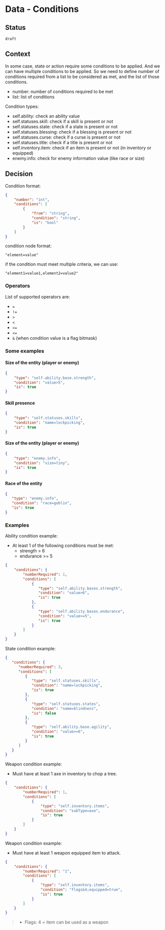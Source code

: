 # Data - Conditions

## Status

`draft`

## Context

In some case, state or action require some conditions to be applied.
And we can have multiple conditions to be applied.
So we need to define number of conditions required from a list to be considered as met, and the list of those conditions.

- number: number of conditions required to be met
- list: list of conditions

Condition types:
- self.ability: check an ability value
- self.statuses.skill: check if a skill is present or not
- self.statuses.state: check if a state is present or not
- self.statuses.blessing: check if a blessing is present or not
- self.statuses.curse: check if a curse is present or not
- self.statuses.title: check if a title is present or not
- self.inventory.item: check if an item is present or not (in inventory or equipped)
- enemy.info: check for enemy information value (like race or size)

## Decision

Condition format:

```json
{
    "number": "int",
    "conditions": [
        {
            "from": "string",
            "condition": "string",
            "is": "bool"
        }
    ]
}
```

condition node format:
```
"element=value"
```

if the condition must meet multiple criteria, we can use:
```
"element1=value1,element2=value2"
```

### Operators
List of supported operators are:
- `=`
- `!=`
- `>`
- `<`
- `>=`
- `<=`
- `&` (when condition value is a flag bitmask)

### Some examples
#### Size of the entity (player or enemy)
```json
{
    "type": "self.ability.base.strength",
    "condition": "value>5",
    "is": true
}
```
#### Skill presence
```json
{
    "type": "self.statuses.skills",
    "condition": "name=lockpicking",
    "is": true
}
```
#### Size of the entity (player or enemy)
```json
{
    "type": "enemy.info",
    "condition": "size=tiny",
    "is": true
}
```

#### Race of the entity
```json
{
   "type": "enemy.info",
   "condition": "race=goblin",
   "is": true
}
```






### Examples
Ability condition example:
 - At least 1 of the following conditions must be met:
   - strength > 6
   - endurance >= 5

```json
{
    "conditions": {
        "numberRequired": 1,
        "conditions": [
            {
               "type": "self.ability.bases.strength",
               "condition": "value>6",
               "is": true
            },
            {
               "type": "self.ability.bases.endurance",
               "condition": "value>=5",
               "is": true
            }
        ]
    }
}
```

State condition example:

```json
{
   "conditions": {
      "numberRequired": 3,
      "conditions": [
         {
            "type": "self.statuses.skills",
            "condition": "name=lockpicking",
            "is": true
         },
         {
            "type": "self.statuses.states",
            "condition": "name=blindness",
            "is": false
         },
         {
            "type": "self.ability.base.agility",
            "condition": "value>=6",
            "is": true
         }
      ]
   }
}
```

Weapon condition example:
- Must have at least 1 axe in inventory to chop a tree.

```json
{
    "conditions": {
        "numberRequired": 1,
        "conditions": [
            {
                "type": "self.inventory.items",
                "condition": "subType=axe",
                "is": true
            }
        ]
    }
}
```

Weapon condition example:
- Must have at least 1 weapon equipped item to attack.

```json
{
    "conditions": {
        "numberRequired": "1",
        "conditions": [
            {
                "type": "self.inventory.items",
                "condition": "flags&4;equipped=true",
                "is": true
            }
        ]
    }
}
```
> - Flags: 4 = item can be used as a weapon
